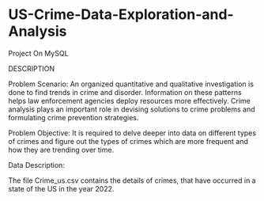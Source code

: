 # US-Crime-Data-Exploration-and-Analysis
Project On MySQL

DESCRIPTION

Problem Scenario: An organized quantitative and qualitative investigation is done to find trends in crime and disorder. Information on these patterns helps law enforcement agencies deploy resources more effectively. Crime analysis plays an important role in devising solutions to crime problems and formulating crime prevention strategies.  

 

Problem Objective: It is required to delve deeper into data on different types of crimes and figure out the types of crimes which are more frequent and how they are trending over time. 

 

Data Description:  

The file Crime_us.csv contains the details of crimes, that have occurred in a state of the US in the year 2022. 
